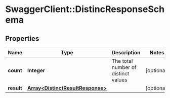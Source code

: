 # SwaggerClient::DistincResponseSchema

## Properties
Name | Type | Description | Notes
------------ | ------------- | ------------- | -------------
**count** | **Integer** | The total number of distinct values | [optional] 
**result** | [**Array&lt;DistinctResultResponse&gt;**](DistinctResultResponse.md) |  | [optional] 

